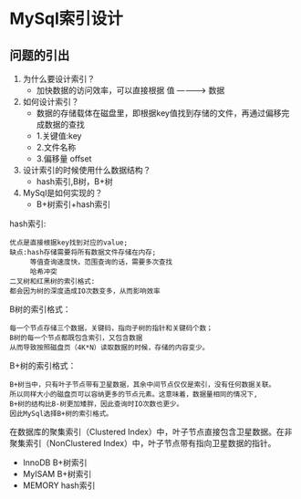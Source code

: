 # MySql索引设计

## 问题的引出

1. 为什么要设计索引？   
    * 加快数据的访问效率，可以直接根据 值 ————> 数据
2. 如何设计索引？ 	
    * 数据的存储载体在磁盘里，即根据key值找到存储的文件，再通过偏移完成数据的查找
    - 1.关键值:key
    - 2.文件名称
    - 3.偏移量 offset
3. 设计索引的时候使用什么数据结构？ 
    * hash索引,B树，B+树
4. MySql是如何实现的？
    * B+树索引+hash索引

hash索引:
```
优点是直接根据key找到对应的value;
缺点:hash存储需要将所有数据文件存储在内存;
	 等值查询速度快，范围查询的话，需要多次查找
	 哈希冲突
二叉树和红黑树的索引格式:
都会因为树的深度造成IO次数变多，从而影响效率
```

B树的索引格式：
```
每一个节点存储三个数据，关键码，指向子树的指针和关键码个数；
B树的每一个节点都既包含索引，又包含数据
从而导致按照磁盘页（4K*N）读取数据的时候，存储的内容变少。
```

B+树的索引格式：
```
B+树当中，只有叶子节点带有卫星数据，其余中间节点仅仅是索引，没有任何数据关联。
所以同样大小的磁盘页可以容纳更多的节点元素。这意味着，数据量相同的情况下,
B+树的结构比B-树更加矮胖，因此查询时IO次数也更少。
因此MySql选择B+树的索引格式。
```


在数据库的聚集索引（Clustered Index）中，叶子节点直接包含卫星数据。在非聚集索引（NonClustered Index）中，叶子节点带有指向卫星数据的指针。

* InnoDB   B+树索引
* MyISAM   B+树索引
* MEMORY   hash索引